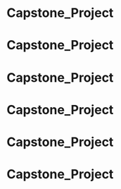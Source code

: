 # Capstone_Project
# Capstone_Project
# Capstone_Project
# Capstone_Project
# Capstone_Project
# Capstone_Project
